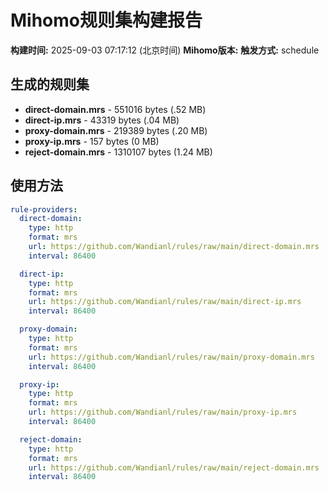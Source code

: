 # Mihomo规则集构建报告

**构建时间:** 2025-09-03 07:17:12 (北京时间)
**Mihomo版本:** 
**触发方式:** schedule

## 生成的规则集

- **direct-domain.mrs** - 551016 bytes (.52 MB)
- **direct-ip.mrs** - 43319 bytes (.04 MB)
- **proxy-domain.mrs** - 219389 bytes (.20 MB)
- **proxy-ip.mrs** - 157 bytes (0 MB)
- **reject-domain.mrs** - 1310107 bytes (1.24 MB)

## 使用方法

```yaml
rule-providers:
  direct-domain:
    type: http
    format: mrs
    url: https://github.com/Wandianl/rules/raw/main/direct-domain.mrs
    interval: 86400

  direct-ip:
    type: http
    format: mrs
    url: https://github.com/Wandianl/rules/raw/main/direct-ip.mrs
    interval: 86400

  proxy-domain:
    type: http
    format: mrs
    url: https://github.com/Wandianl/rules/raw/main/proxy-domain.mrs
    interval: 86400

  proxy-ip:
    type: http
    format: mrs
    url: https://github.com/Wandianl/rules/raw/main/proxy-ip.mrs
    interval: 86400

  reject-domain:
    type: http
    format: mrs
    url: https://github.com/Wandianl/rules/raw/main/reject-domain.mrs
    interval: 86400

```
